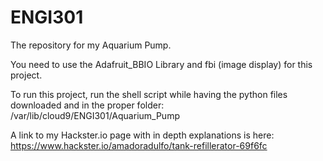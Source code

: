 # ENGI301
The repository for my Aquarium Pump.

You need to use the Adafruit_BBIO Library and fbi (image display) for this project.

To run this project, run the shell script while having the python files downloaded and in the proper folder: /var/lib/cloud9/ENGI301/Aquarium_Pump

A link to my Hackster.io page with in depth explanations is here: https://www.hackster.io/amadoradulfo/tank-refillerator-69f6fc
